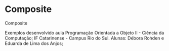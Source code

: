 # Composite
Composite


Exemplos desenvolvido aula Programação Orientada a Objeto II - Ciência da Computação;
IF Catarinense - Campus Rio do Sul.
Alunas: Débora Rohden e Eduarda de Lima dos Anjos;
